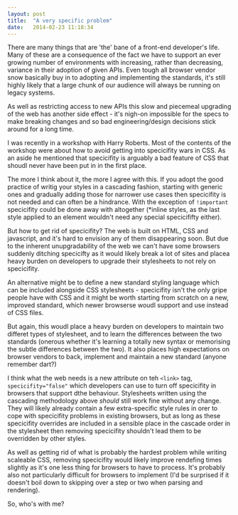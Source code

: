 ```yaml
---
layout: post
title:  "A very specific problem"
date:   2014-02-23 11:18:34
---
```


There are many things that are 'the' bane of a front-end developer's life. Many of these are a consequence of the fact we have to support an ever growing number of environments with increasing, rather than decreasing, variance in their adoption of given APIs. Even tough all browser vendor snow basically buy in to adopting and implementing the standards, it's still highly likely that a large chunk of our audience will always be running on legacy systems.

As well as restricting access to new APIs this slow and piecemeal upgrading of the web has another side effect - it's nigh-on impossible for the specs to make breaking changes and so bad engineering/design decisions stick around for a long time. 

I was recently in a workshop with Harry Roberts. Most of the contents of the workshop were about how to avoid getting into specicifity wars in CSS. As an aside he mentioned that specicifity is arguably a bad feature of CSS that shoudl never have been put in in the first place. 

The more I think about it, the more I agree with this. If you adopt the good practice of writig your styles in a cascading fashion, starting with generic ones and gradually adding those for narrower use cases then specicifity is not needed and can often be a hindrance. With the exception of `!important` specicifity could be done away with altogether (*inline styles, as the last style applied to an element wouldn't need any special specicififty either).

But how to get rid of specicifity? The web is built on HTML, CSS and javascript, and it's hard to envision any of them disappearing soon. But due to the inherent unupgradability of the web we can't have some browsers suddenly ditching specicifty as it would likely break a lot of sites and placea  heavy burden on developers to upgrade their stylesheets to not rely on specicifity.

An alternative might be to define a new standard styling language which can be included alongside CSS stylesheets - specicifity isn't the only gripe people have with CSS and it might be worth starting from scratch on a new, improved standard, which newer browserse woudl support and use instead of CSS files.

But again, this woudl place a heavy burden on developers to maintain two differet types of stylesheet, and to learn the differences between the two standards (onerous whether it's learning a totally new syntax or memorising the subtle differences between the two). It also places high expectations on browser vendors to back, implement and maintain a new standard (anyone remember dart?)

I think what the web needs is a new attribute on teh `<link>` tag, `specicifity="false"` which developers can use to turn off specicifity in browsers that support dthe behaviour. Stylesheets written using the cascading methodology above *should* still work fine without any change. They will likely already contain a few extra-specific style rules in orer to cope with specicifity problems in existing browsers, but as long as these specicifity overrides are included in a sensible place in the cascade order in the stylesheet then removing specicifity shouldn't lead them to be overridden by other styles.

As well as getting rid of what is probably the hardest problem while writing scaleable CSS, removing specicifity would likely improve rendefing times slightly as it's one less thing for browsers to have to process. It's probably also not particularly difficult for browsers to implement (I'd be surprised if it doesn't boil down to skipping over a step or two when parsing and rendering).

So, who's with me?